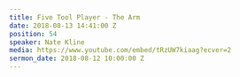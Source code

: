 ```yaml
---
title: Five Tool Player - The Arm
date: 2018-08-13 14:41:00 Z
position: 54
speaker: Nate Kline
media: https://www.youtube.com/embed/tRzUW7kiaag?ecver=2
sermon_date: 2018-08-12 10:00:00 Z
---
```


